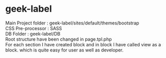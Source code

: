 # geek-label
 Main Project folder : geek-label/sites/default/themes/bootstrap<br/>
 CSS Pre-processor : SASS<br/>
 DB Folder : geek-label/DB<br/>
 Root structure have been changed in page.tpl.php<br/>
 For each section I have created block and in block I have called view as a block. which is quite easy for user as well as developer.
